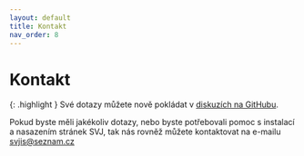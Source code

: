 ```yaml
---
layout: default
title: Kontakt
nav_order: 8
---
```


# Kontakt

{: .highlight }
Své dotazy můžete nově pokládat v [diskuzích na GitHubu](https://github.com/orgs/svjis/discussions).


Pokud byste měli jakékoliv dotazy, nebo byste potřebovali pomoc s instalací a nasazením stránek SVJ, tak nás rovněž můžete kontaktovat na e-mailu [svjis@seznam.cz](mailto:svjis@seznam.cz)
